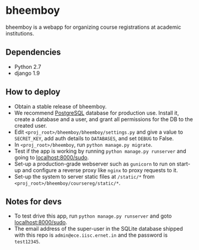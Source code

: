 bheemboy
========

bheemboy is a webapp for organizing course registrations at academic institutions.

Dependencies
------------

- Python 2.7
- django 1.9

How to deploy
-------------

- Obtain a stable release of bheemboy.
- We recommend [PostgreSQL](http://www.postgresql.org/) database for production use.
Install it, create a database and a user, and grant all permissions for the DB to the created user.
- Edit `<proj_root>/bheemboy/bheemboy/settings.py` and give a value to `SECRET_KEY`, add auth details to `DATABASES`, and set `DEBUG` to False.
- In `<proj_root>/bheemboy`, run `python manage.py migrate`.
- Test if the app is working by running `python manage.py runserver` and going to [localhost:8000/sudo](http://localhost:8000/sudo).
- Set-up a production-grade webserver such as `gunicorn` to run on start-up and configure a reverse proxy like `nginx` to proxy requests to it.
- Set-up the system to server static files at `/static/*` from `<proj_root>/bheemboy/coursereg/static/*`.

Notes for devs
--------------

- To test drive this app, run `python manage.py runserver` and goto
[localhost:8000/sudo](http://localhost:8000/sudo).
- The email address of the super-user in the SQLite database shipped with this
repo is `admin@ece.iisc.ernet.in` and the password is `test12345`.
